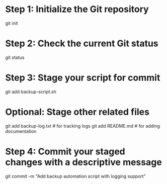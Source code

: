 # Step 1: Initialize the Git repository 
git init

# Step 2: Check the current Git status
git status

# Step 3: Stage your script for commit
git add backup-script.sh

# Optional: Stage other related files
git add backup-log.txt   # for tracking logs
git add README.md        # for adding documentation

# Step 4: Commit your staged changes with a descriptive message
git commit -m "Add backup automation script with logging support"
